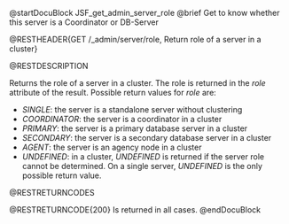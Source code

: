 
@startDocuBlock JSF_get_admin_server_role
@brief Get to know whether this server is a Coordinator or DB-Server

@RESTHEADER{GET /_admin/server/role, Return role of a server in a cluster}

@RESTDESCRIPTION

Returns the role of a server in a cluster.
The role is returned in the *role* attribute of the result.
Possible return values for *role* are:
- *SINGLE*: the server is a standalone server without clustering
- *COORDINATOR*: the server is a coordinator in a cluster
- *PRIMARY*: the server is a primary database server in a cluster
- *SECONDARY*: the server is a secondary database server in a cluster
- *AGENT*: the server is an agency node in a cluster
- *UNDEFINED*: in a cluster, *UNDEFINED* is returned if the server role cannot be
   determined. On a single server, *UNDEFINED* is the only possible return
   value.

@RESTRETURNCODES

@RESTRETURNCODE{200}
Is returned in all cases.
@endDocuBlock

